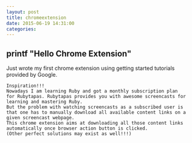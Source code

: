 ```yaml
---
layout: post
title: chromeextension
date: 2015-06-19 14:31:00
categories:
---
```


## printf "Hello Chrome Extension"

Just wrote my first chrome extension using getting started tutorials provided by Google.

	Inspiration!!!
	Nowadays I am learning Ruby and got a monthly subscription plan
	for Rubytapas. Rubytapas provides you with awesome screencasts for
	learning and mastering Ruby.
	But the problem with watching screencasts as a subscribed user is
	that one has to manually download all available content links on a
	given screencast webpage.
	This chrome extension aims at downloading all those content links
	automatically once browser action button is clicked.
	(Other perfect solutions may exist as well!!!)
	